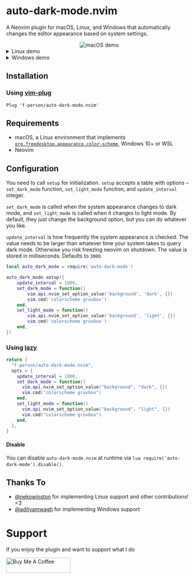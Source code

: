 # auto-dark-mode.nvim
A Neovim plugin for macOS, Linux, and Windows that automatically changes the
editor appearance based on system settings.

<!-- panvimdoc-ignore-start -->

<div style="display: flex; justify-content: center;">
	<img src="https://user-images.githubusercontent.com/79978224/257745167-36f16e78-e4d0-47d7-a395-8b2abba8ea88.gif" alt="macOS demo" style="max-width: 800px; object-fit: contain;"/>
</div>

<details>
<summary>Linux demo</summary>

<div style="display: flex; justify-content: center;">
	<img src="https://user-images.githubusercontent.com/79978224/257745238-699764e1-2fcb-4c47-b353-7c90235a12e1.gif" alt="Linux demo" style="max-width: 800px; object-fit: contain;"/>
</div>

</details>

<details>
<summary>Windows demo</summary>

<div style="display: flex; justify-content: center;">
	<img src="https://user-images.githubusercontent.com/25822972/260328314-20057463-a27c-4296-a701-3b7603aa0781.gif" alt="Windows demo" style="max-width: 800px; object-fit: contain;"/>
</div>

</details>

<!-- panvimdoc-ignore-end -->

## Installation

### Using [vim-plug](https://github.com/junegunn/vim-plug)

```vim
Plug 'f-person/auto-dark-mode.nvim'
```

## Requirements
* macOS, a Linux environment that implements
  [`org.freedesktop.appearance.color-scheme`](https://github.com/flatpak/xdg-desktop-portal/issues/629),
  Windows 10+ or WSL
* Neovim

## Configuration
You need to call `setup` for initialization.
`setup` accepts a table with options – `set_dark_mode` function,
`set_light_mode` function, and `update_interval` integer.

`set_dark_mode` is called when the system appearance changes to dark mode, and
`set_light_mode` is called when it changes to light mode.
By default, they just change the background option, but you can do whatever you like.

`update_interval` is how frequently the system appearance is checked.
The value needs to be larger than whatever time your system takes to query dark mode.
Otherwise you risk freezing neovim on shutdown.
The value is stored in milliseconds.
Defaults to `3000`.

```lua
local auto_dark_mode = require('auto-dark-mode')

auto_dark_mode.setup({
	update_interval = 1000,
	set_dark_mode = function()
		vim.api.nvim_set_option_value('background', 'dark', {})
		vim.cmd('colorscheme gruvbox')
	end,
	set_light_mode = function()
		vim.api.nvim_set_option_value('background', 'light', {})
		vim.cmd('colorscheme gruvbox')
	end,
})
```

### Using [lazy](https://github.com/folke/lazy.nvim)

```lua
return {
  "f-person/auto-dark-mode.nvim",
  opts = {
    update_interval = 1000,
    set_dark_mode = function()
      vim.api.nvim_set_option_value("background", "dark", {})
      vim.cmd("colorscheme gruvbox")
    end,
    set_light_mode = function()
      vim.api.nvim_set_option_value("background", "light", {})
      vim.cmd("colorscheme gruvbox")
    end,
  },
}
```

#### Disable
You can disable `auto-dark-mode.nvim` at runtime via `lua require('auto-dark-mode').disable()`.

## Thanks To
* [@nekowinston](https://github.com/nekowinston) for implementing Linux support and other contributions! <3
* [@adityamwagh](https://github.com/adityamwagh) for implementing Windows support

# Support
If you enjoy the plugin and want to support what I do

<a href="https://www.buymeacoffee.com/fperson" target="_blank"><img src="https://cdn.buymeacoffee.com/buttons/default-orange.png" alt="Buy Me A Coffee" height="41"  width="174"></a>
